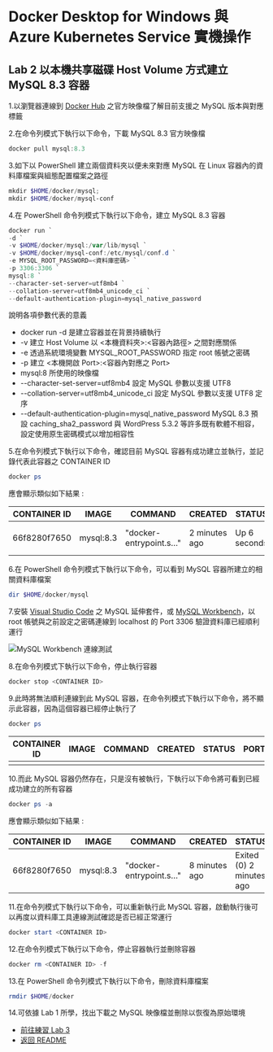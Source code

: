 # Docker Desktop for Windows 與 Azure Kubernetes Service 實機操作


## Lab 2 以本機共享磁碟 Host Volume 方式建立 MySQL 8.3 容器
1.以瀏覽器連線到 [Docker Hub](https://hub.docker.com/_/mysql) 之官方映像檔了解目前支援之 MySQL 版本與對應標籤

2.在命令列模式下執行以下命令，下載 MySQL 8.3 官方映像檔
```powershell
docker pull mysql:8.3
```
3.如下以 PowerShell 建立兩個資料夾以便未來對應 MySQL 在 Linux 容器內的資料庫檔案與組態配置檔案之路徑
```powershell
mkdir $HOME/docker/mysql;
mkdir $HOME/docker/mysql-conf
```

4.在 PowerShell 命令列模式下執行以下命令，建立 MySQL 8.3 容器
```powershell
docker run `
-d `
-v $HOME/docker/mysql:/var/lib/mysql `
-v $HOME/docker/mysql-conf:/etc/mysql/conf.d `
-e MYSQL_ROOT_PASSWORD=<資料庫密碼> `
-p 3306:3306 `
mysql:8 `
--character-set-server=utf8mb4 `
--collation-server=utf8mb4_unicode_ci `
--default-authentication-plugin=mysql_native_password
```

說明各項參數代表的意義
* docker run -d 是建立容器並在背景持續執行
* -v 建立 Host Volume 以 <本機資料夾>:<容器內路徑> 之間對應關係
* -e 透過系統環境變數 MYSQL_ROOT_PASSWORD 指定 root 帳號之密碼
* -p 建立 <本機開啟 Port>:<容器內對應之 Port>
* mysql:8 所使用的映像檔
* --character-set-server=utf8mb4 設定 MySQL 參數以支援 UTF8
* --collation-server=utf8mb4_unicode_ci 設定 MySQL 參數以支援 UTF8 定序
* --default-authentication-plugin=mysql_native_password MySQL 8.3 預設 caching_sha2_password 與 WordPress 5.3.2 等許多既有軟體不相容，設定使用原生密碼模式以增加相容性

5.在命令列模式下執行以下命令，確認目前 MySQL 容器有成功建立並執行，並記錄代表此容器之 CONTAINER ID

```powershell
docker ps
```
應會顯示類似如下結果 :

| CONTAINER ID | IMAGE     | COMMAND                | CREATED       | STATUS | PORTS                              | NAMES          |
|--------------|-----------|------------------------|---------------|--------|------------------------------------|----------------|
| 66f8280f7650 | mysql:8.3 | "docker-entrypoint.s…" | 2 minutes ago |  Up 6 seconds | 0.0.0.0:3306 -> 3306/tcp, 33060/tcp | reverent_haibt |

6.在 PowerShell 命令列模式下執行以下命令，可以看到 MySQL 容器所建立的相關資料庫檔案

```powershell
dir $HOME/docker/mysql
```

7.安裝 [Visual Studio Code](https://github.com/cweijan/vscode-mysql) 之 MySQL 延伸套件，或 [MySQL Workbench](https://dev.mysql.com/downloads/workbench/)，以 root 帳號與之前設定之密碼連線到 localhost 的 Port 3306 驗證資料庫已經順利運行

![MySQL Workbench 連線測試](images/mysqlworkbench.png)

8.在命令列模式下執行以下命令，停止執行容器
```powershell
docker stop <CONTAINER ID>
```

9.此時將無法順利連線到此 MySQL 容器，在命令列模式下執行以下命令，將不顯示此容器，因為這個容器已經停止執行了
```powershell
docker ps
```

| CONTAINER ID | IMAGE   | COMMAND                | CREATED       | STATUS | PORTS                              | NAMES          |
|--------------|---------|------------------------|---------------|--------|------------------------------------|----------------|
| | | | | | | 


10.而此 MySQL 容器仍然存在，只是沒有被執行，下執行以下命令將可看到已經成功建立的所有容器
```powershell
docker ps -a
```
應會顯示類似如下結果 :

| CONTAINER ID | IMAGE     | COMMAND                | CREATED       | STATUS | PORTS                              | NAMES          |
|--------------|-----------|------------------------|---------------|--------|------------------------------------|----------------|
| 66f8280f7650 | mysql:8.3 | "docker-entrypoint.s…" | 8 minutes ago | Exited (0) 2 minutes ago |  | reverent_haibt |

11.在命令列模式下執行以下命令，可以重新執行此 MySQL 容器，啟動執行後可以再度以資料庫工具連線測試確認是否已經正常運行
```powershell
docker start <CONTAINER ID>
```

12.在命令列模式下執行以下命令，停止容器執行並刪除容器
```powershell
docker rm <CONTAINER ID> -f
```

13.在 PowerShell 命令列模式下執行以下命令，刪除資料庫檔案
```powershell
rmdir $HOME/docker
```

14.可依據 Lab 1 所學，找出下載之 MySQL 映像檔並刪除以恢復為原始環境

* [前往練習 Lab 3](Labs-03.md)
* [返回 README](README.md)
